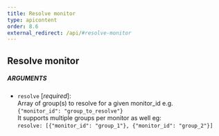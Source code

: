 ```yaml
---
title: Resolve monitor
type: apicontent
order: 8.6
external_redirect: /api/#resolve-monitor
---
```


## Resolve monitor

##### ARGUMENTS
* `resolve` [*required*]:  
    Array of group(s) to resolve for a given monitor_id e.g.  
    `{"monitor_id": "group_to_resolve"}`  
    It supports multiple groups per monitor as well eg:  
    `resolve: [{"monitor_id": "group_1"}, {"monitor_id": "group_2"}]`